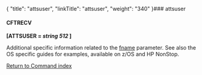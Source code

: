 {
    "title": "attsuser",
    "linkTitle": "attsuser",
    "weight": "340"
}### attsuser

#### CFTRECV

**\[ATTSUSER = *string 512* \]**

Additional specific information related to the [fname](fname) parameter. See also the OS specific guides for examples, available on z/OS and HP NonStop.

[Return to Command index](../)
